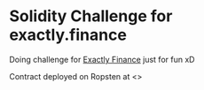 # Solidity Challenge for exactly.finance
Doing challenge for [Exactly Finance](https://exactly.finance) just for fun xD

Contract deployed on Ropsten at <>


